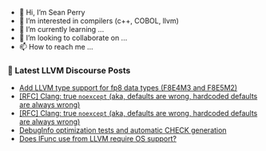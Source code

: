 - 👋 Hi, I’m Sean Perry
- 👀 I’m interested in compilers (c++, COBOL, llvm)
- 🌱 I’m currently learning ...
- 💞️ I’m looking to collaborate on ...
- 📫 How to reach me ...

<!---
s66perry/s66perry is a ✨ special ✨ repository because its `README.md` (this file) appears on your GitHub profile.
You can click the Preview link to take a look at your changes.
--->
### 📕 Latest LLVM Discourse Posts

<!-- DISCOURSE-LLVM:START -->
- [Add LLVM type support for fp8 data types &lpar;F8E4M3 and F8E5M2&rpar;](https://discourse.llvm.org/t/add-llvm-type-support-for-fp8-data-types-f8e4m3-and-f8e5m2/67598#post_6)
- [[RFC] Clang: true `noexcept` &lpar;aka, defaults are wrong, hardcoded defaults are always wrong&rpar;](https://discourse.llvm.org/t/rfc-clang-true-noexcept-aka-defaults-are-wrong-hardcoded-defaults-are-always-wrong/67629#post_2)
- [[RFC] Clang: true `noexcept` &lpar;aka, defaults are wrong, hardcoded defaults are always wrong&rpar;](https://discourse.llvm.org/t/rfc-clang-true-noexcept-aka-defaults-are-wrong-hardcoded-defaults-are-always-wrong/67629#post_1)
- [DebugInfo optimization tests and automatic CHECK generation](https://discourse.llvm.org/t/debuginfo-optimization-tests-and-automatic-check-generation/67246?page=2#post_28)
- [Does IFunc use from LLVM require OS support?](https://discourse.llvm.org/t/does-ifunc-use-from-llvm-require-os-support/67628#post_1)
<!-- DISCOURSE-LLVM:END -->
